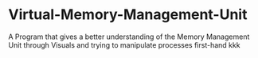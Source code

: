 # Virtual-Memory-Management-Unit
A Program that gives a better understanding of the Memory Management Unit through Visuals and trying to manipulate processes first-hand
kkk
